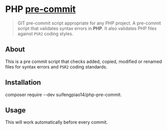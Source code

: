 # PHP [pre-commit](https://git-scm.com/book/en/v2/Customizing-Git-Git-Hooks)

> GIT pre-commit script appropriate for any PHP project.
> A pre-commit script that validates syntax errors in **PHP**. It also validates PHP files against `PSR2` coding styles.

## About

This is a pre commit script that checks added, copied, modified or renamed files for syntax errors and `PSR2` coding standards.

## Installation

 composer require --dev suifengpiao14/php-pre-commit.


## Usage

This will work automatically before every commit.


